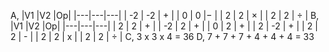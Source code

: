 A,
|V1 |V2 |Op|
|---|---|---|
| -2 | -2 | + |
| 0 | 0 |− |
| 2 | 2 | × |
| 2 | 2 | ÷ |
B,
|V1 |V2 |Op|
|---|---|---|
| 2 | 2 | + |
| -2 | 2 | + |
| 0 | 2 | + |
| 2 | -2 | + |
| 2 | 2 | - |
| 2 | 2 | x |
| 2 | 2 | ÷ |
C, 3 x 3 x 4 = 36
D, 7 + 7 + 7 + 4 + 4 + 4 = 33
